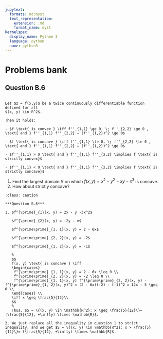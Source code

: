 ```yaml
---
jupytext:
  formats: md:myst
  text_representation:
    extension: .md
    format_name: myst
kernelspec:
  display_name: Python 3
  language: python
  name: python3
---
```


# Problems bank




## Question B.6

```{admonition} Fact: the sufficient conditions for concavity/convexity in 2D

Let $z = f(x,y)$ be a twice continuously differentiable function defined for all
$(x, y) \in R^2$.

Then it holds:

- $f \text{ is convex } \iff f''_{1,1} \ge 0, \; f''_{2,2} \ge 0 , \text{ and } f''_{1,1} f''_{2,2} − (f''_{1,2})^2 \ge 0$

- $f \text{ is concave } \iff f''_{1,1} \le 0, \; f''_{2,2} \le 0 , \text{ and } f''_{1,1} f''_{2,2} − (f''_{1,2})^2 \ge 0$

- $f''_{1,1} > 0 \text{ and } f''_{1,1} f''_{2,2} \implies f \text{ is strictly convex}$

- $f''_{1,1} < 0 \text{ and } f''_{1,1} f''_{2,2} \implies f \text{ is strictly concave}$

```

1. Find the largest domain $S$ on which 
$f(x, y) = x^2 − y^2 − xy − x^3$ is concave.
2. How about strictly concave?


````{admonition} Solutions
:class: caution

***Question B.6***

1. $f^{\prime}_{1}(x, y) = 2x - y -3x^2$

   $f^{\prime}_{2}(x, y) = -2y - x$

   $f^{\prime\prime}_{1, 1}(x, y) = 2 - 6x$

   $f^{\prime\prime}_{2, 2}(x, y) = -2$

   $f^{\prime\prime}_{1, 2}(x, y) = -1$

   %
   $$
   f(x, y) \text{ is concave } \iff
   \begin{cases}
    f^{\prime\prime}_{1, 1}(x, y) = 2 - 6x \leq 0 \\
    f^{\prime\prime}_{2, 2}(x, y) = -2 \leq 0 \\
    f^{\prime\prime}_{1, 1}(x, y) f^{\prime\prime}_{2, 2}(x, y) - f^{\prime\prime}_{1, 2}(x, y)^2 = (2 - 6x)(-2) - (-1)^2 = 12x - 5 \geq 0 \\
   \end{cases} \\
   \iff x \geq \frac{5}{12}\\
   $$
   %
   Thus, $S = \{(x, y) \in \mathbb{R^2}: x \geq \frac{5}{12}\}= [\frac{5}{12}, +\infty) \times \mathbb{R}$.

2. We just replace all the inequality in question 1 to strict inequality, and we get $S = \{(x, y) \in \mathbb{R^2}: x > \frac{5}{12}\}= (\frac{5}{12}, +\infty) \times \mathbb{R}$.


````